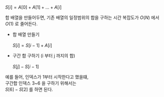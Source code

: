 

$S[i] = A[0] + A[1] + ... + A[i]$

합 배열을 만들어두면, 기존 배열의 일정범위의 합을 구하는 시간 복잡도가 $O(N)$ 에서 $O(1)$ 로 줄어든다.

- 합 배열 만들기 <br><br>
$S[i] = S[i-1] + A[i]$

- 구간 합 구하기 (i 부터 j 까지의 합) <br><br>
$S[j] - S[i-1]$


예를 들어, 인덱스가 1부터 시작한다고 했을떄, <br>
구간합 인덱스 3~6 을 구하기 위해서는 <br>
$S[6] - S[2]$ 를 하면 된다.

